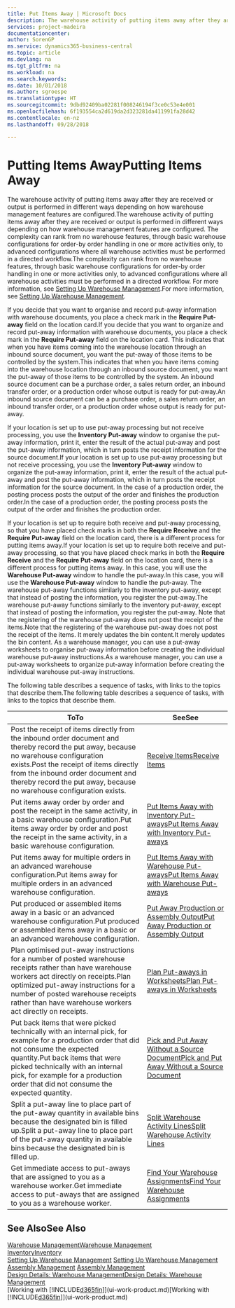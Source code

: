 ```yaml
---
title: Put Items Away | Microsoft Docs
description: The warehouse activity of putting items away after they are received or output is performed in different ways depending on how warehouse management features are configured.
services: project-madeira
documentationcenter: 
author: SorenGP
ms.service: dynamics365-business-central
ms.topic: article
ms.devlang: na
ms.tgt_pltfrm: na
ms.workload: na
ms.search.keywords: 
ms.date: 10/01/2018
ms.author: sgroespe
ms.translationtype: HT
ms.sourcegitcommit: 9dbd92409ba02281f008246194f3ce0c53e4e001
ms.openlocfilehash: 6f193554ca2d619da2d323281da411991fa28d42
ms.contentlocale: en-nz
ms.lasthandoff: 09/28/2018

---
```

# <a name="putting-items-away"></a><span data-ttu-id="55dff-103">Putting Items Away</span><span class="sxs-lookup"><span data-stu-id="55dff-103">Putting Items Away</span></span>
<span data-ttu-id="55dff-104">The warehouse activity of putting items away after they are received or output is performed in different ways depending on how warehouse management features are configured.</span><span class="sxs-lookup"><span data-stu-id="55dff-104">The warehouse activity of putting items away after they are received or output is performed in different ways depending on how warehouse management features are configured.</span></span> <span data-ttu-id="55dff-105">The complexity can rank from no warehouse features, through basic warehouse configurations for order-by order handling in one or more activities only, to advanced configurations where all warehouse activities must be performed in a directed workflow.</span><span class="sxs-lookup"><span data-stu-id="55dff-105">The complexity can rank from no warehouse features, through basic warehouse configurations for order-by order handling in one or more activities only, to advanced configurations where all warehouse activities must be performed in a directed workflow.</span></span> <span data-ttu-id="55dff-106">For more information, see [Setting Up Warehouse Management](warehouse-setup-warehouse.md).</span><span class="sxs-lookup"><span data-stu-id="55dff-106">For more information, see [Setting Up Warehouse Management](warehouse-setup-warehouse.md).</span></span>

<span data-ttu-id="55dff-107">If you decide that you want to organise and record put-away information with warehouse documents, you place a check mark in the **Require Put-away** field on the location card.</span><span class="sxs-lookup"><span data-stu-id="55dff-107">If you decide that you want to organize and record put-away information with warehouse documents, you place a check mark in the **Require Put-away** field on the location card.</span></span> <span data-ttu-id="55dff-108">This indicates that when you have items coming into the warehouse location through an inbound source document, you want the put-away of those items to be controlled by the system.</span><span class="sxs-lookup"><span data-stu-id="55dff-108">This indicates that when you have items coming into the warehouse location through an inbound source document, you want the put-away of those items to be controlled by the system.</span></span> <span data-ttu-id="55dff-109">An inbound source document can be a purchase order, a sales return order, an inbound transfer order, or a production order whose output is ready for put-away.</span><span class="sxs-lookup"><span data-stu-id="55dff-109">An inbound source document can be a purchase order, a sales return order, an inbound transfer order, or a production order whose output is ready for put-away.</span></span>  

<span data-ttu-id="55dff-110">If your location is set up to use put-away processing but not receive processing, you use the **Inventory Put-away** window to organise the put-away information, print it, enter the result of the actual put-away and post the put-away information, which in turn posts the receipt information for the source document.</span><span class="sxs-lookup"><span data-stu-id="55dff-110">If your location is set up to use put-away processing but not receive processing, you use the **Inventory Put-away** window to organize the put-away information, print it, enter the result of the actual put-away and post the put-away information, which in turn posts the receipt information for the source document.</span></span> <span data-ttu-id="55dff-111">In the case of a production order, the posting process posts the output of the order and finishes the production order.</span><span class="sxs-lookup"><span data-stu-id="55dff-111">In the case of a production order, the posting process posts the output of the order and finishes the production order.</span></span>

<span data-ttu-id="55dff-112">If your location is set up to require both receive and put-away processing, so that you have placed check marks in both the **Require Receive** and the **Require Put-away** field on the location card, there is a different process for putting items away.</span><span class="sxs-lookup"><span data-stu-id="55dff-112">If your location is set up to require both receive and put-away processing, so that you have placed check marks in both the **Require Receive** and the **Require Put-away** field on the location card, there is a different process for putting items away.</span></span> <span data-ttu-id="55dff-113">In this case, you will use the **Warehouse Put-away** window to handle the put-away.</span><span class="sxs-lookup"><span data-stu-id="55dff-113">In this case, you will use the **Warehouse Put-away** window to handle the put-away.</span></span> <span data-ttu-id="55dff-114">The warehouse put-away functions similarly to the inventory put-away, except that instead of posting the information, you register the put-away.</span><span class="sxs-lookup"><span data-stu-id="55dff-114">The warehouse put-away functions similarly to the inventory put-away, except that instead of posting the information, you register the put-away.</span></span> <span data-ttu-id="55dff-115">Note that the registering of the warehouse put-away does not post the receipt of the items.</span><span class="sxs-lookup"><span data-stu-id="55dff-115">Note that the registering of the warehouse put-away does not post the receipt of the items.</span></span> <span data-ttu-id="55dff-116">It merely updates the bin content.</span><span class="sxs-lookup"><span data-stu-id="55dff-116">It merely updates the bin content.</span></span> <span data-ttu-id="55dff-117">As a warehouse manager, you can use a put-away worksheets to organise put-away information before creating the individual warehouse put-away instructions.</span><span class="sxs-lookup"><span data-stu-id="55dff-117">As a warehouse manager, you can use a put-away worksheets to organize put-away information before creating the individual warehouse put-away instructions.</span></span>

<span data-ttu-id="55dff-118">The following table describes a sequence of tasks, with links to the topics that describe them.</span><span class="sxs-lookup"><span data-stu-id="55dff-118">The following table describes a sequence of tasks, with links to the topics that describe them.</span></span>   

|<span data-ttu-id="55dff-119">**To**</span><span class="sxs-lookup"><span data-stu-id="55dff-119">**To**</span></span>|<span data-ttu-id="55dff-120">**See**</span><span class="sxs-lookup"><span data-stu-id="55dff-120">**See**</span></span>|  
|------------|-------------|  
|<span data-ttu-id="55dff-121">Post the receipt of items directly from the inbound order document and thereby record the put away, because no warehouse configuration exists.</span><span class="sxs-lookup"><span data-stu-id="55dff-121">Post the receipt of items directly from the inbound order document and thereby record the put away, because no warehouse configuration exists.</span></span>|[<span data-ttu-id="55dff-122">Receive Items</span><span class="sxs-lookup"><span data-stu-id="55dff-122">Receive Items</span></span>](warehouse-how-receive-items.md)|  
|<span data-ttu-id="55dff-123">Put items away order by order and post the receipt in the same activity, in a basic warehouse configuration.</span><span class="sxs-lookup"><span data-stu-id="55dff-123">Put items away order by order and post the receipt in the same activity, in a basic warehouse configuration.</span></span>|[<span data-ttu-id="55dff-124">Put Items Away with Inventory Put-aways</span><span class="sxs-lookup"><span data-stu-id="55dff-124">Put Items Away with Inventory Put-aways</span></span>](warehouse-how-to-put-items-away-with-inventory-put-aways.md)|  
|<span data-ttu-id="55dff-125">Put items away for multiple orders in an advanced warehouse configuration.</span><span class="sxs-lookup"><span data-stu-id="55dff-125">Put items away for multiple orders in an advanced warehouse configuration.</span></span>|[<span data-ttu-id="55dff-126">Put Items Away with Warehouse Put-aways</span><span class="sxs-lookup"><span data-stu-id="55dff-126">Put Items Away with Warehouse Put-aways</span></span>](warehouse-how-to-put-items-away-with-warehouse-put-aways.md)|  
|<span data-ttu-id="55dff-127">Put produced or assembled items away in a basic or an advanced warehouse configuration.</span><span class="sxs-lookup"><span data-stu-id="55dff-127">Put produced or assembled items away in a basic or an advanced warehouse configuration.</span></span>|[<span data-ttu-id="55dff-128">Put Away Production or Assembly Output</span><span class="sxs-lookup"><span data-stu-id="55dff-128">Put Away Production or Assembly Output</span></span>](warehouse-how-to-put-away-production-output.md)|
|<span data-ttu-id="55dff-129">Plan optimised put-away instructions for a number of posted warehouse receipts rather than have warehouse workers act directly on receipts.</span><span class="sxs-lookup"><span data-stu-id="55dff-129">Plan optimized put-away instructions for a number of posted warehouse receipts rather than have warehouse workers act directly on receipts.</span></span>|[<span data-ttu-id="55dff-130">Plan Put-aways in Worksheets</span><span class="sxs-lookup"><span data-stu-id="55dff-130">Plan Put-aways in Worksheets</span></span>](warehouse-how-to-plan-put-aways-in-worksheets.md)|  
|<span data-ttu-id="55dff-131">Put back items that were picked technically with an internal pick, for example for a production order that did not consume the expected quantity.</span><span class="sxs-lookup"><span data-stu-id="55dff-131">Put back items that were picked technically with an internal pick, for example for a production order that did not consume the expected quantity.</span></span>|[<span data-ttu-id="55dff-132">Pick and Put Away Without a Source Document</span><span class="sxs-lookup"><span data-stu-id="55dff-132">Pick and Put Away Without a Source Document</span></span>](warehouse-how-to-create-put-aways-from-internal-put-aways.md)|
|<span data-ttu-id="55dff-133">Split a put-away line to place part of the put-away quantity in available bins because the designated bin is filled up.</span><span class="sxs-lookup"><span data-stu-id="55dff-133">Split a put-away line to place part of the put-away quantity in available bins because the designated bin is filled up.</span></span>|[<span data-ttu-id="55dff-134">Split Warehouse Activity Lines</span><span class="sxs-lookup"><span data-stu-id="55dff-134">Split Warehouse Activity Lines</span></span>](warehouse-how-to-split-warehouse-activity-lines.md)|
|<span data-ttu-id="55dff-135">Get immediate access to put-aways that are assigned to you as a warehouse worker.</span><span class="sxs-lookup"><span data-stu-id="55dff-135">Get immediate access to put-aways that are assigned to you as a warehouse worker.</span></span>|[<span data-ttu-id="55dff-136">Find Your Warehouse Assignments</span><span class="sxs-lookup"><span data-stu-id="55dff-136">Find Your Warehouse Assignments</span></span>](warehouse-how-to-find-your-warehouse-assignments.md)|    

## <a name="see-also"></a><span data-ttu-id="55dff-137">See Also</span><span class="sxs-lookup"><span data-stu-id="55dff-137">See Also</span></span>  
[<span data-ttu-id="55dff-138">Warehouse Management</span><span class="sxs-lookup"><span data-stu-id="55dff-138">Warehouse Management</span></span>](warehouse-manage-warehouse.md)  
[<span data-ttu-id="55dff-139">Inventory</span><span class="sxs-lookup"><span data-stu-id="55dff-139">Inventory</span></span>](inventory-manage-inventory.md)  
<span data-ttu-id="55dff-140">[Setting Up Warehouse Management](warehouse-setup-warehouse.md)   </span><span class="sxs-lookup"><span data-stu-id="55dff-140">[Setting Up Warehouse Management](warehouse-setup-warehouse.md)   </span></span>  
<span data-ttu-id="55dff-141">[Assembly Management](assembly-assemble-items.md)  </span><span class="sxs-lookup"><span data-stu-id="55dff-141">[Assembly Management](assembly-assemble-items.md)  </span></span>  
[<span data-ttu-id="55dff-142">Design Details: Warehouse Management</span><span class="sxs-lookup"><span data-stu-id="55dff-142">Design Details: Warehouse Management</span></span>](design-details-warehouse-management.md)  
<span data-ttu-id="55dff-143">[Working with [!INCLUDE[d365fin](includes/d365fin_md.md)]](ui-work-product.md)</span><span class="sxs-lookup"><span data-stu-id="55dff-143">[Working with [!INCLUDE[d365fin](includes/d365fin_md.md)]](ui-work-product.md)</span></span>  

